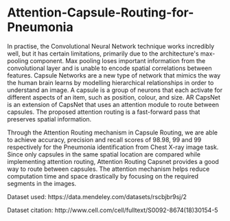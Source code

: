 # Attention-Capsule-Routing-for-Pneumonia
<p> In practise, the Convolutional Neural Network technique works incredibly well, but it has certain limitations, primarily due to the architecture's max-pooling component. Max pooling loses important information from the convolutional layer and is unable to encode spatial correlations between features. Capsule Networks are a new type of network that mimics the way the human brain learns by modelling hierarchical relationships in order to understand an image. A capsule is a group of neurons that each activate for different aspects of an item, such as position, colour, and size.  AR CapsNet is an extension of CapsNet that uses an attention module to route between capsules. The proposed attention routing is a fast-forward pass that preserves spatial information.
  
  
  Through the Attention Routing mechanism in Capsule Routing, we are able to achieve accuracy, precision and recall scores of 98.98, 99 and 99 respectively for the Pneumonia identification from Chest X-ray image task. Since only capsules in the same spatial location are compared while implementing attention routing, Attention Routing Capsnet provides a good way to route between capsules. The attention mechanism helps reduce computation time and space drastically by focusing on the required segments in the images. </p>
<p> Dataset used: https://data.mendeley.com/datasets/rscbjbr9sj/2 </p>
<p> Dataset citation: http://www.cell.com/cell/fulltext/S0092-8674(18)30154-5 </p>
